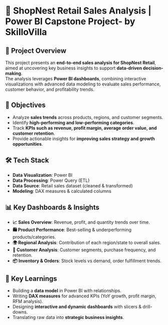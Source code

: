 # 🛒 ShopNest Retail Sales Analysis | Power BI Capstone Project- by SkilloVilla 

## 📌 Project Overview  
This project presents an **end-to-end sales analysis for ShopNest Retail**, aimed at uncovering key business insights to support **data-driven decision-making**.  
The analysis leverages **Power BI dashboards**, combining interactive visualizations with advanced data modeling to evaluate sales performance, customer behavior, and profitability trends.  


## 🎯 Objectives  
- Analyze **sales trends** across products, regions, and customer segments.  
- Identify **high-performing and low-performing categories**.  
- Track **KPIs such as revenue, profit margin, average order value, and customer retention**.  
- Provide actionable insights for **improving sales strategy and growth opportunities**.  


## 🛠️ Tech Stack  
- **Data Visualization**: Power BI  
- **Data Processing**: Power Query (ETL)  
- **Data Source**: Retail sales dataset (cleaned & transformed)  
- **Modeling**: DAX measures & calculated columns  


## 📊 Key Dashboards & Insights  
- **📈 Sales Overview**: Revenue, profit, and quantity trends over time.  
- **🛍️ Product Performance**: Best-selling & underperforming products/categories.  
- **🌍 Regional Analysis**: Contribution of each region/state to overall sales.  
- **👥 Customer Analysis**: Customer segments, purchase frequency, and retention.  
- **📦 Inventory & Orders**: Stock levels vs demand, order fulfillment trends.  


## 🔑 Key Learnings  
- Building a **data model** in Power BI with relationships.  
- Writing **DAX measures** for advanced KPIs (YoY growth, profit margin, RFM analysis).  
- Designing **interactive and dynamic dashboards** with slicers & drill-downs.  
- Translating raw data into **strategic business insights**.
